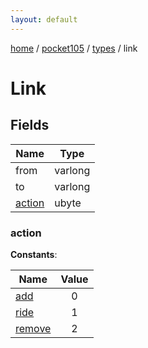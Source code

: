 ```yaml
---
layout: default
---
```


[home](/)  /  [pocket105](/protocol/pocket105)  /  [types](/protocol/pocket105/types)  /  link

# Link

## Fields

Name | Type
---|---
from | varlong
to | varlong
[action](#action) | ubyte

### action

**Constants**:

Name | Value
---|:---:
[add](action_add) | 0
[ride](action_ride) | 1
[remove](action_remove) | 2
